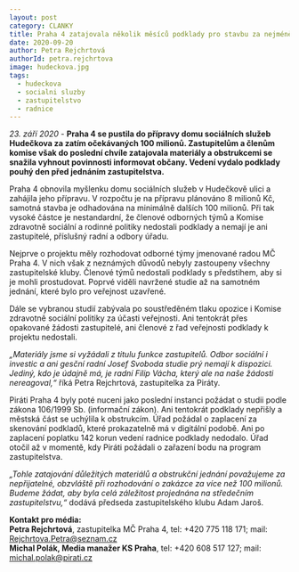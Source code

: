 ```yaml
---
layout: post
category: CLANKY
title: Praha 4 zatajovala několik měsíců podklady pro stavbu za nejméně 100 milionů, Piráti žádají projednání na středečním zastupitelstvu
date: 2020-09-20
author: Petra Rejchrtová
authorId: petra.rejchrtova
image: hudeckova.jpg
tags: 
  - hudeckova
  - socialni sluzby
  - zastupitelstvo
  - radnice
---
```


*23. září 2020* - **Praha 4 se pustila do přípravy domu sociálních služeb Hudečkova za zatím očekávaných 100 milionů. Zastupitelům a členům komise však do poslední chvíle zatajovala materiály a obstrukcemi se snažila vyhnout povinnosti informovat občany. Vedení vydalo podklady pouhý den před jednáním zastupitelstva.**

Praha 4 obnovila myšlenku domu sociálních služeb v Hudečkově ulici a zahájila jeho přípravu. V rozpočtu je na přípravu plánováno 8 milionů Kč, samotná stavba je odhadována na minimálně dalších 100 milionů. Při tak vysoké částce je nestandardní, že členové odborných týmů a Komise zdravotně sociální a rodinné politiky nedostali podklady a nemají je ani zastupitelé, příslušný radní a odbory úřadu.

Nejprve o projektu měly rozhodovat odborné týmy jmenované radou MČ Praha 4. V nich však z neznámých důvodů nebyly zastoupeny všechny zastupitelské kluby. Členové týmů nedostali podklady s předstihem, aby si je mohli prostudovat. Poprvé viděli navržené studie až na samotném jednání, které bylo pro veřejnost uzavřené.

Dále se vybranou studií zabývala po soustředěném tlaku opozice i Komise zdravotně sociální politiky za účasti veřejnosti. Ani tentokrát přes opakované žádosti zastupitelé, ani členové z řad veřejnosti podklady k projektu nedostali.

*„Materiály jsme si vyžádali z titulu funkce zastupitelů. Odbor sociální i investic a ani gesční radní Josef Svoboda studie prý nemají k dispozici. Jediný, kdo je údajně má, je radní Filip Vácha, který ale na naše žádosti nereagoval,“* říká Petra Rejchrtová, zastupitelka za Piráty.

Piráti Praha 4 byly poté nuceni jako poslední instanci požádat o studii podle zákona 106/1999 Sb. (informační zákon). Ani tentokrát podklady nepřišly a městská část se uchýlila k obstrukcím. Úřad požádal o zaplacení za skenování podkladů, které prokazatelně má v digitální podobě. Ani po zaplacení poplatku 142 korun vedení radnice podklady nedodalo. Úřad otočil až v momentě, kdy Piráti požádali o zařazení bodu na program zastupitelstva.

*„Tohle zatajování důležitých materiálů a obstrukční jednání považujeme za nepřijatelné, obzvláště při rozhodování o zakázce za více než 100 milionů. Budeme žádat, aby byla celá záležitost projednána na středečním zastupitelstvu,“* dodává předseda zastupitelského klubu Adam Jaroš.

**Kontakt pro média:**<br>
**Petra Rejchrtová**, zastupitelka MČ Praha 4, tel: +420 775 118 171; mail: Rejchrtova.Petra@seznam.cz<br>
**Michal Polák, Media manažer KS Praha**, tel: +420 608 517 127; mail: michal.polak@pirati.cz<br>
